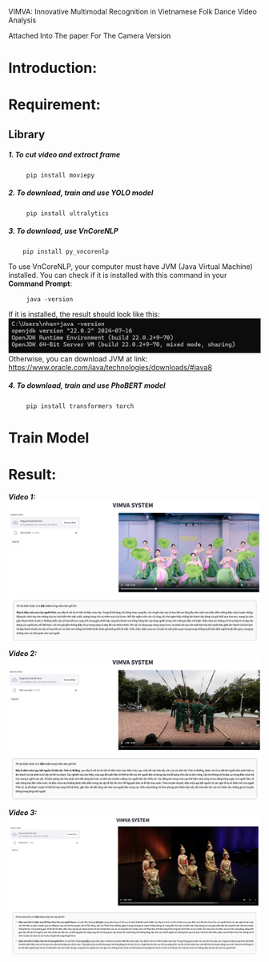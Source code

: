 VIMVA: Innovative Multimodal Recognition in
Vietnamese Folk Dance Video Analysis

Attached Into The paper For The Camera Version

# Introduction:

# Requirement:
## Library
##### 1. To cut video and extract frame
```
     pip install moviepy
```
##### 2. To download, train and use YOLO model
```
     pip install ultralytics
```
##### 3. To download, use VnCoreNLP
```
    pip install py_vncorenlp
```
To use VnCoreNLP, your computer must have JVM (Java Virtual Machine) installed. You can check if it is installed with this command in your **Command Prompt**:
```
     java -version
```
If it is installed, the result should look like this:
![JVM](jvm.png)
Otherwise, you can download JVM at link: https://www.oracle.com/java/technologies/downloads/#java8
##### 4. To download, train and use PhoBERT model
```
     pip install transformers torch
```


# Train Model

# Result:
***Video 1:***
![Results1](./demo/demo1.jpg)

***Video 2:***
![Results2](./demo/demo2.jpg)

***Video 3:***
![Results3](./demo/demo3.1.jpg)





